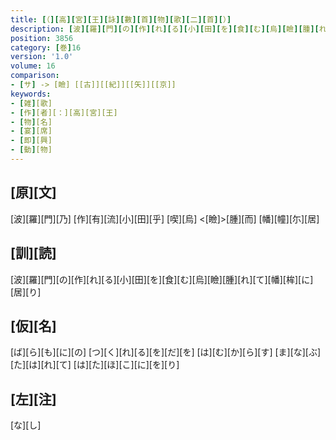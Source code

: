 ```yaml
---
title: [（][高][宮][王][詠][數][首][物][歌][二][首][）]
description: [波][羅][門][の][作][れ][る][小][田][を][食][む][烏][瞼][腫][れ][て][幡][桙][に][居][り]
position: 3856
category: [巻]16
version: '1.0'
volume: 16
comparison:
- [サ] -> [瞼] [[古]][[紀]][[矢]][[京]]
keywords:
- [雑][歌]
- [作][者][：][高][宮][王]
- [物][名]
- [宴][席]
- [即][興]
- [動][物]
---
```


## [原][文]

[波][羅][門][乃] [作][有][流][小][田][乎] [喫][烏] <[瞼]>[腫][而] [幡][幢][尓][居]

## [訓][読]

[波][羅][門][の][作][れ][る][小][田][を][食][む][烏][瞼][腫][れ][て][幡][桙][に][居][り]

## [仮][名]

[ば][ら][も][に][の] [つ][く][れ][る][を][だ][を] [は][む][か][ら][す] [ま][な][ぶ][た][は][れ][て] [は][た][ほ][こ][に][を][り]

## [左][注]

[な][し]

